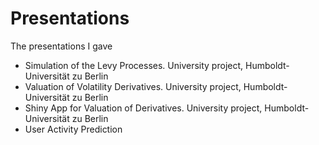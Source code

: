 # Presentations
The presentations I gave

+ Simulation of the Levy Processes. University project, Humboldt-Universität zu Berlin
+ Valuation of Volatility Derivatives. University project, Humboldt-Universität zu Berlin
+ Shiny App for Valuation of Derivatives. University project, Humboldt-Universität zu Berlin
+ User Activity Prediction

